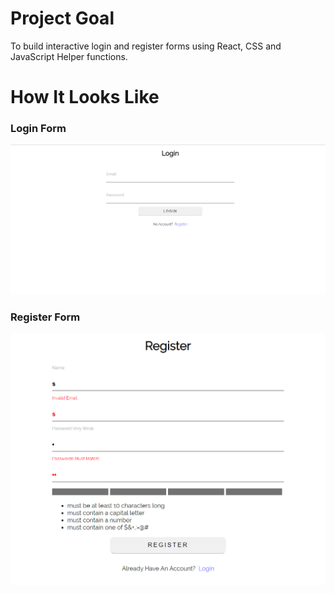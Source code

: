 # Project Goal

To build interactive login and register forms using React, CSS and JavaScript Helper functions.

# How It Looks Like

### Login Form
![Login Form](/login-form.png)


### Register Form
![Register Form](/register-form.png)

